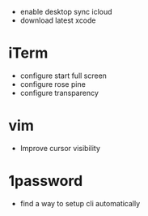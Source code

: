 - enable desktop sync icloud
- download latest xcode

# iTerm
- configure start full screen
- configure rose pine
- configure transparency

# vim

- Improve cursor visibility

# 1password

- find a way to setup cli automatically
